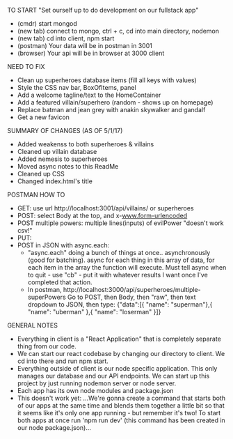 TO START "Set ourself up to do development on our fullstack app"
- (cmdr) start mongod
- (new tab) connect to mongo, ctrl + c, cd into main directory, nodemon
- (new tab) cd into client, npm start
- (postman) Your data will be in postman in 3001
- (browser) Your api will be in browser at 3000 client

NEED TO FIX
- Clean up superheroes database items (fill all keys with values)
- Style the CSS nav bar, BoxOfItems, panel
- Add a welcome tagline/text to the HomeContainer
- Add a featured villain/superhero (random - shows up on homepage)
- Replace batman and jean grey with anakin skywalker and gandalf
- Get a new favicon

SUMMARY OF CHANGES (AS OF 5/1/17)
- Added weakenss to both superheroes & villains
- Cleaned up villain database
- Added nemesis to superheroes
- Moved async notes to this ReadMe
- Cleaned up CSS
- Changed index.html's title

POSTMAN HOW TO
- GET: use url http://localhost:3001/api/villains/ or superheroes
- POST: select Body at the top, and x-www.form-urlencoded
- POST multiple powers: multiple lines(inputs) of evilPower "doesn't work csv!"
- PUT:
- POST in JSON with async.each:
  -  "async.each" doing a bunch of things at once.. asynchronously (good for batching). async for each thing in this array of data, for each item in the array the function will execute. Must tell async when to quit - use "cb" - put it with whatever results I want once I've completed that action.
  - In postman, http://localhost:3000/api/superheroes/multiple-superPowers Go to POST, then Body, then "raw", then text dropdown to JSON, then type:
    {"data":[{ "name": "superman"},{ "name": "uberman" },{ "name": "loserman" }]}

GENERAL NOTES
- Everything in client is a "React Application" that is completely separate thing from our code.
- We can start our react codebase by changing our directory to client. We cd into there and run npm start.
- Everything outside of client is our node specific application. This only manages our database and our API endpoints. We can start up this project by just running nodemon server or node server.
- Each app has its own node modules and package.json
- This doesn't work yet: ...We're gonna create a command that starts both of our apps at the same time and blends them together a little bit so that it seems like it's only one app running - but remember it's two! To start both apps at once run 'npm run dev' (this command has been created in our node package.json)...
